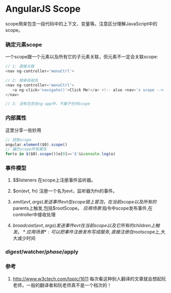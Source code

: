 # AngularJS Scope
scope用来包含一段代码中的上下文、变量等。注意区分理解JavaScript中的scope。


### 确定元素scope
一个scope跟一个元素以及所有它的子元素关联，但元素不一定会关联scope:

```javascript
// 1: 直接关联
<nav ng-controller='menuCtrl'>

// 2: 继承自祖先
<nav ng-controller='menuCtrl'>
   <a ng-click='navigate()'>Click Me!</a> <!-- also <nav>'s scope -->
</nav>

// 3: 没有包含在ng-app中，不属于任何scope
```

### 内部属性
这里分享一些妙用

```javascript
// 获取scope
angular.element($0).scope()
// 遍历scope所有属性
for(o in $($0).scope())o[0]=='$'&&console.log(o)
```


### 事件模型
1. $$listeners
  在scope上注册事件监听器。

2. $on(evt, fn)
  注册一个名为evt，监听器为fn的事件。

3. $emit(evt, args) 发送事件 evt
  在scope链上冒泡，在当前scope以及所有的$parents上触发,包括$rootScope。
  *应用场景*:指令中scope发布事件,在controller中接收处理

4. $broadcast(evt, args) 发送事件 evt
  在当前scope 以及它 所有的 children 上触发。
  *应用场景*:可以把事件注册发布写成服务,直接注册在$rootscope上,大大减少时间



### $digest/$watcher/$phase/$apply


###  参考
1. http://www.w3ctech.com/topic/1611
  每次看这种别人翻译的文章就会想起阮老师，一般的翻译者和阮老师真不是一个档次的！

